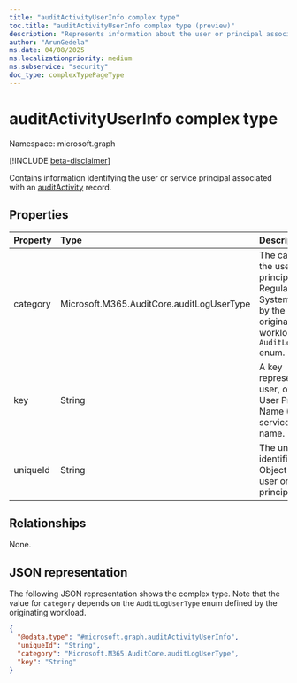 ```yaml
---
title: "auditActivityUserInfo complex type"
toc.title: "auditActivityUserInfo complex type (preview)"
description: "Represents information about the user or principal associated with an audit activity."
author: "ArunGedela"
ms.date: 04/08/2025
ms.localizationpriority: medium
ms.subservice: "security"
doc_type: complexTypePageType
---
```


# auditActivityUserInfo complex type

Namespace: microsoft.graph

[!INCLUDE [beta-disclaimer](../../includes/beta-disclaimer.md)]

Contains information identifying the user or service principal associated with an [auditActivity](../resources/auditactivity.md) record.

## Properties

| Property | Type                                            | Description                                                                           |
| :------- | :---------------------------------------------- | :------------------------------------------------------------------------------------ |
| category | Microsoft.M365.AuditCore.auditLogUserType       | The category of the user or principal (e.g., Regular, System). Defined by the originating workload's `AuditLogUserType` enum. |
| key      | String                                          | A key representing the user, often the User Principal Name (UPN) or service principal name. |
| uniqueId | String                                          | The unique identifier (e.g., Object ID) of the user or service principal.             |

## Relationships

None.

## JSON representation

The following JSON representation shows the complex type. Note that the value for `category` depends on the `AuditLogUserType` enum defined by the originating workload.
<!-- {
  "blockType": "resource",
  "@odata.type": "microsoft.graph.auditActivityUserInfo",
  "openType": false
}-->
``` json
{
  "@odata.type": "#microsoft.graph.auditActivityUserInfo",
  "uniqueId": "String",
  "category": "Microsoft.M365.AuditCore.auditLogUserType",
  "key": "String"
}
```
